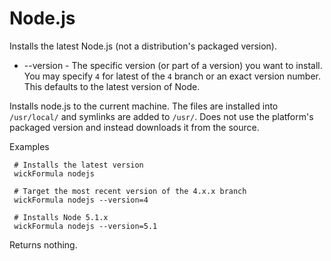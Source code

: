 Node.js
=======

Installs the latest Node.js (not a distribution's packaged version).

* --version - The specific version (or part of a version) you want to install. You may specify `4` for latest of the `4` branch or an exact version number.  This defaults to the latest version of Node.

Installs node.js to the current machine.  The files are installed into `/usr/local/` and symlinks are added to `/usr/`.  Does not use the platform's packaged version and instead downloads it from the source.

Examples

     # Installs the latest version
     wickFormula nodejs

     # Target the most recent version of the 4.x.x branch
     wickFormula nodejs --version=4

     # Installs Node 5.1.x
     wickFormula nodejs --version=5.1

Returns nothing.


